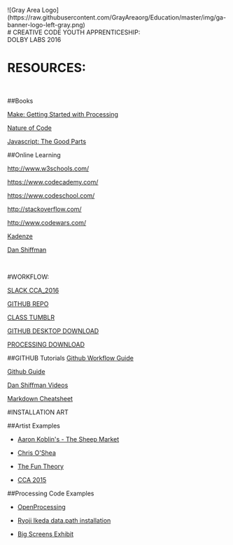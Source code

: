 <br>
![Gray Area Logo](https://raw.githubusercontent.com/GrayAreaorg/Education/master/img/ga-banner-logo-left-gray.png)
<br>
# CREATIVE CODE YOUTH APPRENTICESHIP:<br> DOLBY LABS 2016 <br>

# RESOURCES: 

 <br>
 
 ##Books

[Make: Getting Started with Processing](https://www.amazon.com/Getting-Started-Processing-Casey-Reas/dp/144937980X)

[Nature of Code](http://natureofcode.com/)

[Javascript: The Good Parts](http://bdcampbell.net/javascript/book/javascript_the_good_parts.pdf)


##Online Learning

http://www.w3schools.com/

https://www.codecademy.com/

https://www.codeschool.com/

http://stackoverflow.com/

http://www.codewars.com/


[Kadenze](https://www.kadenze.com/courses/the-nature-of-code/info)

[Dan Shiffman](https://www.youtube.com/playlist?list=PLRqwX-V7Uu6Zy51Q-x9tMWIv9cueOFTFA)



<br>


#WORKFLOW:


[SLACK CCA_2016](https://ccadolby2016.slack.com/x-91722995378-91840009443/admin/invites)

[GITHUB REPO](https://ccadolby2016.slack.com/x-91722995378-91840009443/admin/invites)

[CLASS TUMBLR](https://http://ccadolby.tumblr.com/)

[GITHUB DESKTOP DOWNLOAD](https://desktop.github.com/)

[PROCESSING DOWNLOAD](https://processing.org/download/)




##GITHUB Tutorials
[Github Workflow Guide](https://guides.github.com/introduction/flow/)

[Github Guide](https://guides.github.com/activities/hello-world/)

[Dan Shiffman Videos](https://www.youtube.com/watch?v=BCQHnlnPusY)

[Markdown Cheatsheet](https://github.com/adam-p/markdown-here/wiki/Markdown-Cheatsheet)


#INSTALLATION ART

##Artist Examples
* [Aaron Koblin's - The Sheep Market](http://www.aaronkoblin.com/work/thesheepmarket/index.html)

* [Chris O'Shea](http://www.chrisoshea.org/)

* [The Fun Theory](http://www.thefuntheory.com/)

* [CCA 2015](https://www.youtube.com/watch?v=STS5OSYHW_8)

##Processing Code Examples

* [OpenProcessing](https://www.openprocessing.org/)

* [Ryoji Ikeda data.path installation ](https://www.youtube.com/watch?v=jPGkJabeib0)

* [Big Screens Exhibit](http://gizmodo.com/5110633/120-feet-of-video-art-final-exams-at-nyus-big-screens-class)




